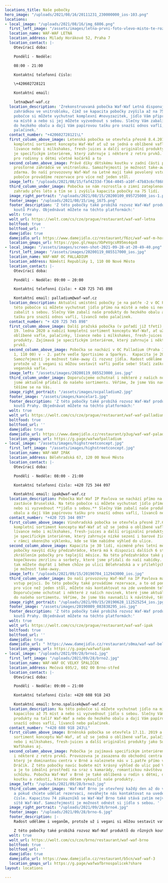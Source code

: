 ```yaml
---
locations_title: Naše pobočky
hero_image: "/uploads/2021/08/16/20111231_230000000_ios-103.png"
locations:
- local_image: "/uploads/2021/08/16/img_6806.png"
  first_left_image: "/assets/images/letna-prvni-foto-vlevo-misto-te-rozmazane.jpg"
  location_name: WAF-WAF LETNÁ
  location_address: Milady Horákové 52, Praha 7
  location_contact: |-
    Otevírací doba:

    Pondělí - Neděle:

    08:00 - 21:00

    Kontaktní telefonní číslo:

    \+420602728121

    Kontaktní email:

    letna@waf-waf.cz
  location_description: 'Zrekonstruovaná pobočka Waf-Waf Letná disponuje také zimní/letní
    zahrádkou ve vnitrobloku, čímž se kapacita pobočky zvýšila až na 75 osob. Na této
    pobočce si můžete vychutnat komplexní #novyzazitek, jídlo Vám připravíme přímo
    na místě a nebo si jej můžete vyzvednout s sebou. Slečny Vám zabalí naše produkty
    do hezkého obalu a dají Vám papírovou tašku pro snazší odnos vaflí, lívanců nebo
    palačinek.'
  contact_number: "+420602728121\L"
  first_column_above_image: Letenská pobočka se otevřela přesně 8.4.2017 a nabízí
    kompletní sortiment konceptu Waf-Waf ať už se jedná o oblíbené vafle, palačinky,
    lívance nebo i milkshakes, fresh-juices a dalčí originální produkty. Zajímavá
    je specifickým interiérem, který zahrnuje i některé z retro prvků. Vhodná je také
    pro rodinny s dětmi včetně kočárků a to
  second_column_above_image: Právě díky dětskému koutku v zadní části provozovny a
    prostorné zahrádce ve vnitronloku. Samozřejmostí je možnost take-away a to zcela
    zdarma. Do naší provozovny Waf-Waf na Letné mají také povolený vstup pejsci. Na
    pobočce provádíme rezervace pro více než jeden stůl.
  image_left: "/uploads/2021/08/15/faf4233d-f364-4045-a10f-47b83c6cf868.png"
  third_column_under_image: Pobočka se nám rozrostla o zimní zateplenou zahradu/venkovní
    zahradu přes léto a tím se i zvýšila kapacita pobočky na 75 lidí.
  image_right_portrait: "/uploads/2021/08/15/20200109_095725000_ios-1.png"
  footer_image: "/uploads/2021/08/15/img_1675.png"
  footer_description: 'Z této pobočky také probíhá rozvoz Waf-Waf produktů do různých
    koutů Prahy. Objednávat můžete na těchto platformách:'
  wolt: true
  wolt_url: https://wolt.com/cs/cze/prague/restaurant/waf-waf-letna
  boltfood: true
  boltfood_url: ''
  damejidlo: true
  damejidlo_url: https://www.damejidlo.cz/restaurant/f6zc/waf-waf-m-horakove
  location_gmaps_url: https://goo.gl/maps/XbPeVgcsR95ms4qx8
- local_image: "/assets/images/screen-shot-2021-09-28-at-20-49-40.png"
  first_left_image: "/assets/images/20200119_085517000_ios.jpg"
  location_name: WAF-WAF OC PALLADIUM
  location_address: Náměstí Republiky 1, 110 00 Nové Město
  location_contact: |-
    Otevírací doba:

    Pondělí - Neděle: 09:00 – 20:00

    Kontaktní telefonní číslo: + 420 725 745 898

    Kontaktní email: palladium@waf-waf.cz
  location_description: Aktuální umístění pobočky je na patře -2 v OC Palladium. Na
    této pobočce si můžete vychutnat jídlo přímo na místě a nebo si nechat produkty
    zabalit s sebou. Slečny Vám zabalí naše produkty do hezkého obalu a dají Vám papírovou
    tašku pro snazší odnos vaflí, lívanců nebo palačinek.
  contact_number: "+ 420 725 745 898"
  first_column_above_image: Další pražská pobočka (v pořadí již třetí) se otevřela
    19. ledna 2020 a nabízí kompletní sortiment konceptu Waf-Waf, ať už se jedná o
    oblíbené vafle, palačinky, lívance nebo i milkshakes, fresh-juices a další originální
    produkty. Zajímavá je specifickým interiérem, který zahrnuje i některé z retro
    prvků.
  second_column_above_image: Pobočka se nachází v OC Palladium (Praha 1, Náměstí Republiky
    1, 110 00) v - 2. patře vedle Sportisimo a Sparkys.  Kapacita je 20 zákazníků.
    Samozřejmostí je možnost take-away či rozvoz jídla. Radost uděláme i veganům,
    protože už i vegani si můžou sestavit vafli podle sebe! Stačí zaškrtnout políčko
    veganská vafle.
  image_left: "/assets/images/20200119_085523000_ios.jpg"
  third_column_under_image: Doporučujeme ochutnat i některé z našich novinek, které
    jsme aktuálně přidali do našeho sortimentu. Věříme, že jsme Vás navnadili k návštěvě,
    těšíme se na Vás.
  image_right_portrait: "/assets/images/ocpalladium2.jpg"
  footer_image: "/assets/images/kancelar1.jpg"
  footer_description: 'Z této pobočky také probíhá rozvoz Waf-Waf produktů do různých
    koutů Prahy. Objednávat můžete na těchto platformách:'
  wolt: true
  wolt_url: https://wolt.com/cs/cze/prague/restaurant/waf-waf-palladium
  boltfood: true
  boltfood_url: ''
  damejidlo: true
  damejidlo_url: https://www.damejidlo.cz/restaurant/p3ug/waf-waf-paladium
  location_gmaps_url: https://g.page/wafwafpalladium
- local_image: "/assets/images/highstreetconcept.jpg"
  first_left_image: "/assets/images/highstreetconcept.jpg"
  location_name: WAF-WAF IPÁK
  location_address: Bělehradská 67, 120 00 Nové Město
  location_contact: |-
    Otevírací doba:

    Pondělí - Neděle: 08:00 - 21:00

    Kontaktní telefonní číslo: +420 725 344 097

    Kontaktní email: ipak@waf-waf.cz
  location_description: Pobočka Waf-Waf IP Pavlova se nachází přímo na tramvajové
    zastávce Bruselská. Na této pobočce si můžete vychutnat jídlo přímo na místě a
    nebo si vyzvednout **jídlo s sebou.** Slečny Vám zabalí naše produkty do hezkého
    obalu a dají Vám papírovou tašku pro snazší odnos vaflí, lívanců nebo palačinek.
  contact_number: "+420 725 344 097"
  first_column_above_image: Vinohradská pobočka se otevřela přesně 27.6.2018 a nabízí
    kompletní sortiment konceptu Waf-Waf ať už se jedná o oblíbené vafle, palačinky,
    lívance nebo i milkshakes, fresh-juices a další originální produkty. Zajímavá
    je specifickým interiérem, který zahrnuje nízké sezení i barové židle se sezením
    v rámci okenního výklenku, kde se Vám nabídne výhled do ulice.
  second_column_above_image: Kapacita je 30 lidí, nicméně přes letní měsíce se kapacita
    pobočky navýší díky předzahrádce, která má k dispozici dalších 6 stolků a je tak
    zkrášlením pobočky pro teplejší měsíce. Na této předzahrádce také prodáváme vlastní
    kopečkovou zmrzlinu a sorbety, které jsme přidali do naší nabídky. Zmrzlinu si
    tak můžete dopřát i během chůze po ulici Bělehradská a v přilehlých parcích. Samozřejmostí
    je možnost take-away.
  image_left: "/uploads/2021/09/15/20190704_112943000_ios.jpg"
  third_column_under_image: Do naší provozovny Waf-Waf na IP Pavlova mají také povolený
    vstup pejsci. Do této pobočky také provádíme rezervace, a to od pondělí do pátku
    pro více než jeden stůl, můžete nás kontaktovat na zde uvedeném telefonním čísle.
    Doporučujeme ochutnat i některé z našich novinek, které jsme aktuálně přidali
    do našeho sortimentu. Věříme, že jsme Vás navnadili k návštěvě, těšíme se na Vás.
  image_right_portrait: "/uploads/2021/09/15/20190628_112525254_ios.jpg"
  footer_image: "/assets/images/20190809_083838295_ios.jpg"
  footer_description: 'Z této pobočky také probíhá rozvoz Waf-Waf produktů do různých
    koutů Prahy. Objednávat můžete na těchto platformách:'
  wolt: true
  wolt_url: https://wolt.com/cs/cze/prague/restaurant/waf-waf-ipak
  boltfood: true
  boltfood_url: ''
  damejidlo: true
  damejidlo_url: " https://www.damejidlo.cz/restaurant/s0ma/waf-waf-belehradska"
  location_gmaps_url: https://g.page/wafwafipak
- local_image: "/uploads/2021/09/28/brno1.jpg"
  first_left_image: "/uploads/2021/09/28/brno2.jpg"
  location_name: WAF-WAF OC VELKÝ ŠPALÍČEK
  location_address: Mečová 695/2, 602 00 Brno-střed
  location_contact: |-
    Otevírací doba:

    Pondělí - Neděle: 09:00 – 21:00

    Kontaktní telefonní číslo: +420 608 918 243

    Kontaktní email: brno.spalicek@waf-waf.cz
  location_description: Na této pobočce si můžete vychutnat jídlo na místě, jenž disponuje
    kapacitou až 75 míst a nebo si vyzvednout jídlo s sebou. Slečny Vám připraví naše
    produkty na talíř Waf-Waf a nebo do hezkého obalu a dají Vám papírovou tašku pro
    snazší odnos vaflí, lívanců nebo palačinek.
  contact_number: "+420 608 918 243\L"
  first_column_above_image: Brněnská pobočka se otevřela 17.11. 2019 a nabízí kompletní
    sortiment konceptu Waf-Waf, ať už se jedná o oblíbené vafle, palačinky, lívance
    nebo i milkshakes, fresh-juices a další originální produkty jako SushiWaf, BigWaf,
    WafShakes aj.
  second_column_above_image: Pobočka je zajímavá specifickým interiérem, který zahrnuje
    i některé z retro prvků. Provozovna je zasazena do obchodní centra Velký Špalíček,
    který je dominantou centra v Brně a naleznete nás v 1.patře přímo vedle prodejny
    Dráčik. Z této pobočky navíc budete mít krásný výhled do ulic pod Velkým Špalíčkem
    a je to ideální prostředí na sraz s kamarády, romantickou návštěvu a nebo i obchodní
    schůzku. Pobočka Waf-Waf v Brně je také oblíbená u rodin s dětmi, díky svému dětskému
    koutku a radostí, kterou dětem vykouzlí naše produkty.
  image_left: "/uploads/2021/09/28/brno3.jpg"
  third_column_under_image: 'Waf-Waf Brno je otevřený každý den až do večerních hodin
    a pokud chcete udělat rezervaci, neváhejte nás kontaktovat na uvedeném telefonním
    čísle. Kapacitou 74 zákazníků se Waf-Waf Brno také stává zatím největší pobočkou
    sítě Waf-Waf. Samozřejmostí je možnost odnést si jídlo s sebou. '
  image_right_portrait: "/uploads/2021/09/28/brno4.jpg"
  footer_image: "/uploads/2021/09/28/brno-6.jpg"
  footer_description: |-
    Radost uděláme i veganům, protože už i vegani si můžou sestavit vafli podle sebe! Stačí zaškrtnout políčko veganská vafle. Na pobočku smí i pejsci.

    Z této pobočky také probíhá rozvoz Waf-Waf produktů do různých koutů Brna. Objednávat můžete na těchto platformách:
  wolt: true
  wolt_url: https://wolt.com/cs/cze/brno/restaurant/waf-waf-brno
  boltfood: true
  boltfood_url: ''
  damejidlo: true
  damejidlo_url: https://www.damejidlo.cz/restaurant/b5cn/waf-waf-3
  location_gmaps_url: https://g.page/wafwafbrnospalicek?share
layout: locations

---
```

